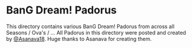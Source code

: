 # BanG Dream! Padorus
This directory contains various BanG Dream! Padorus from across all Seasons / Ova's / ...
All Padorus in this directory were posted and created by [@Asanava18](https://twitter.com/asanava18).
Huge thanks to Asanava for creating them.

